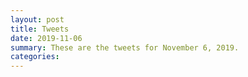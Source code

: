 ```yaml
---
layout: post
title: Tweets
date: 2019-11-06
summary: These are the tweets for November 6, 2019.
categories:
---
```


